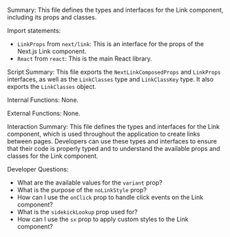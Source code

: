 Summary:
This file defines the types and interfaces for the Link component, including its props and classes.

Import statements:
- `LinkProps` from `next/link`: This is an interface for the props of the Next.js Link component.
- `React` from `react`: This is the main React library.

Script Summary:
This file exports the `NextLinkComposedProps` and `LinkProps` interfaces, as well as the `LinkClasses` type and `LinkClassKey` type. It also exports the `LinkClasses` object.

Internal Functions:
None.

External Functions:
None.

Interaction Summary:
This file defines the types and interfaces for the Link component, which is used throughout the application to create links between pages. Developers can use these types and interfaces to ensure that their code is properly typed and to understand the available props and classes for the Link component.

Developer Questions:
- What are the available values for the `variant` prop?
- What is the purpose of the `noLinkStyle` prop?
- How can I use the `onClick` prop to handle click events on the Link component?
- What is the `sidekickLookup` prop used for?
- How can I use the `sx` prop to apply custom styles to the Link component?